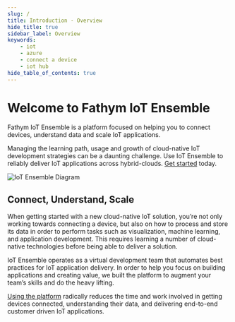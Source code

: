```yaml
---
slug: /
title: Introduction - Overview
hide_title: true
sidebar_label: Overview
keywords:
    - iot
    - azure
    - connect a device
    - iot hub
hide_table_of_contents: true
---
```


# Welcome to Fathym IoT Ensemble

Fathym IoT Ensemble is a platform focused on helping you to connect devices, understand data and scale IoT applications.

Managing the learning path, usage and growth of cloud-native IoT development strategies can be a daunting challenge. Use IoT Ensemble to reliably deliver IoT applications across hybrid-clouds. [Get started](https://www.iot-ensemble.com/dashboard) today.

![IoT Ensemble Diagram](/img/iot-ensemble-diagram.png)

## Connect, Understand, Scale

When getting started with a new cloud-native IoT solution, you’re not only working towards connecting a device, but also on how to process and store its data in order to perform tasks such as visualization, machine learning, and application development. This requires learning a number of cloud-native technologies before being able to deliver a solution.

IoT Ensemble operates as a virtual development team that automates best practices for IoT application delivery.  In order to help you focus on building applications and creating value, we built the platform to augment your team’s skills and do the heavy lifting.

[Using the platform](https://www.iot-ensemble.com/dashboard) radically reduces the time and work involved in getting devices connected, understanding their data, and delivering end-to-end customer driven IoT applications.
